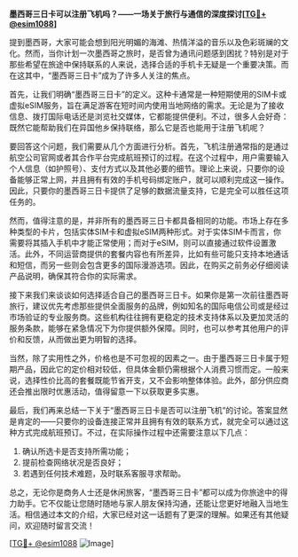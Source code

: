 **墨西哥三日卡可以注册飞机吗？——一场关于旅行与通信的深度探讨[[TG💪+ @esim1088](https://t.me/s/esim1088)]**

提到墨西哥，大家可能会想到阳光明媚的海滩、热情洋溢的音乐以及色彩斑斓的文化。然而，当你计划一次墨西哥之旅时，是否曾为通讯问题感到困扰？特别是对于那些希望在旅途中保持联系的人来说，选择合适的手机卡无疑是一个重要决策。而在这其中，“墨西哥三日卡”成为了许多人关注的焦点。

首先，让我们明确“墨西哥三日卡”的定义。这种卡通常是一种短期使用的SIM卡或虚拟eSIM服务，旨在满足游客在短时间内使用当地网络的需求。无论是为了接收信息、拨打国际电话还是浏览社交媒体，它都能提供便利。不过，很多人会好奇：既然它能帮助我们在异国他乡保持联络，那么它是否也能用于注册飞机呢？

要回答这个问题，我们需要从几个方面进行分析。首先，飞机注册通常指的是通过航空公司官网或者其合作平台完成航班预订的过程。在这个过程中，用户需要输入个人信息（如护照号）、支付方式以及其他必要的细节。理论上来说，只要你的设备能够正常上网，并且拥有有效的手机号码绑定账户，就可以顺利完成这一操作。因此，只要你的墨西哥三日卡提供了足够的数据流量支持，它是完全可以胜任这项任务的。

然而，值得注意的是，并非所有的墨西哥三日卡都具备相同的功能。市场上存在多种类型的卡片，包括实体SIM卡和虚拟eSIM两种形式。对于实体SIM卡而言，你需要将其插入手机中才能正常使用；而对于eSIM，则可以直接通过软件设置激活。此外，不同运营商提供的套餐内容也有所差异，比如有些可能只支持本地通话和短信，而另一些则会包含更多的国际漫游选项。因此，在购买之前务必仔细阅读产品说明，确保其符合你的实际需求。

接下来我们来谈谈如何选择适合自己的墨西哥三日卡。如果你是第一次前往墨西哥旅行，建议优先考虑那些提供全面服务的品牌，例如知名的国际电信公司或是经过市场验证的专业服务商。这些机构往往拥有更稳定的技术支持体系以及更加灵活的服务条款，能够在紧急情况下为你提供额外保障。同时，也可以参考其他用户的评价和反馈，从而做出更为明智的选择。

当然，除了实用性之外，价格也是不可忽视的因素之一。由于墨西哥三日卡属于短期产品，因此它的定价相对较低，但具体金额仍需根据个人消费习惯而定。一般来说，选择性价比高的套餐既能节省开支，又不会影响整体体验。此外，部分供应商还会推出限时优惠活动，值得留意一下以获取更多实惠。

最后，我们再来总结一下关于“墨西哥三日卡是否可以注册飞机”的讨论。答案显然是肯定的——只要你的设备连接正常并且拥有有效的联系方式，就完全可以通过这种方式完成航班预订。不过，在实际操作过程中还需要注意以下几点：

1. 确认所选卡是否支持所需功能；
2. 提前检查网络状况是否良好；
3. 若遇到任何技术难题，及时联系客服寻求帮助。

总之，无论你是商务人士还是休闲旅客，“墨西哥三日卡”都可以成为你旅途中的得力助手。它不仅能让您随时随地与家人朋友保持沟通，还能让您更好地融入当地生活。相信通过本文的介绍，大家已经对这一话题有了更深的理解。如果还有其他疑问，欢迎随时留言交流！

[[TG💪+ @esim1088](https://t.me/s/esim1088) ![Image](https://i.postimg.cc/4NQfJmqS/Snipaste-2025-05-13-00-14-12.png)]